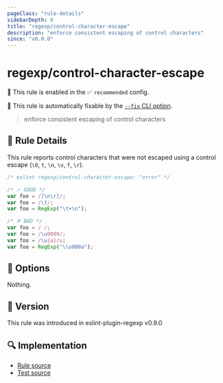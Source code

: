 ```yaml
---
pageClass: "rule-details"
sidebarDepth: 0
title: "regexp/control-character-escape"
description: "enforce consistent escaping of control characters"
since: "v0.9.0"
---
```

# regexp/control-character-escape

💼 This rule is enabled in the ✅ `recommended` config.

🔧 This rule is automatically fixable by the [`--fix` CLI option](https://eslint.org/docs/latest/user-guide/command-line-interface#--fix).

<!-- end auto-generated rule header -->

> enforce consistent escaping of control characters

## :book: Rule Details

This rule reports control characters that were not escaped using a control escape (`\0`, `t`, `\n`, `\v`, `f`, `\r`).

<eslint-code-block fix>

```js
/* eslint regexp/control-character-escape: "error" */

/* ✓ GOOD */
var foo = /[\n\r]/;
var foo = /\t/;
var foo = RegExp("\t+\n");

/* ✗ BAD */
var foo = /	/;
var foo = /\u0009/;
var foo = /\u{a}/u;
var foo = RegExp("\\u000a");
```

</eslint-code-block>

## :wrench: Options

Nothing.

## :rocket: Version

This rule was introduced in eslint-plugin-regexp v0.9.0

## :mag: Implementation

- [Rule source](https://github.com/ota-meshi/eslint-plugin-regexp/blob/master/lib/rules/control-character-escape.ts)
- [Test source](https://github.com/ota-meshi/eslint-plugin-regexp/blob/master/tests/lib/rules/control-character-escape.ts)

